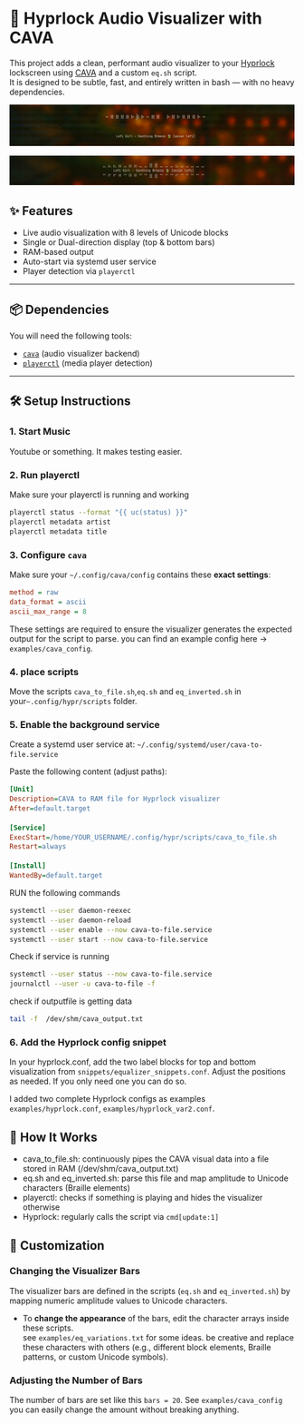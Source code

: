 # 🎵 Hyprlock Audio Visualizer with CAVA

This project adds a clean, performant audio visualizer to your [Hyprlock](https://github.com/hyprwm/hyprlock) lockscreen using [CAVA](https://github.com/karlstav/cava) and a custom `eq.sh` script.  
It is designed to be subtle, fast, and entirely written in bash — with no heavy dependencies.

![Preview](equalizer_demo1.gif)

![Preview](equalizer_demo2.gif)


## ✨ Features

- Live audio visualization with 8 levels of Unicode blocks
- Single or Dual-direction display (top & bottom bars)
- RAM-based output
- Auto-start via systemd user service
- Player detection via `playerctl`

---

## 📦 Dependencies

You will need the following tools:

- [`cava`](https://github.com/karlstav/cava) (audio visualizer backend)
- [`playerctl`](https://github.com/altdesktop/playerctl) (media player detection)

---

## 🛠️ Setup Instructions

### 1. Start Music
Youtube or something. It makes testing easier.

### 2. Run playerctl
Make sure your playerctl is running and working
```bash
playerctl status --format "{{ uc(status) }}"
playerctl metadata artist
playerctl metadata title
```

### 3. Configure `cava`

Make sure your `~/.config/cava/config` contains these **exact settings**:
```ini
method = raw
data_format = ascii
ascii_max_range = 8
```
These settings are required to ensure the visualizer generates the expected output for the script to parse.
you can find an example config here -> `examples/cava_config`.

### 4. place scripts
Move the scripts `cava_to_file.sh`,`eq.sh` and `eq_inverted.sh` in your`~.config/hypr/scripts` folder.

### 5. Enable the background service
Create a systemd user service at:
```~/.config/systemd/user/cava-to-file.service```

Paste the following content (adjust paths):
```ini
[Unit]
Description=CAVA to RAM file for Hyprlock visualizer
After=default.target

[Service]
ExecStart=/home/YOUR_USERNAME/.config/hypr/scripts/cava_to_file.sh
Restart=always

[Install]
WantedBy=default.target
```

RUN the following commands
```bash
systemctl --user daemon-reexec
systemctl --user daemon-reload
systemctl --user enable --now cava-to-file.service
systemctl --user start --now cava-to-file.service
```
Check if service is running
```bash
systemctl --user status --now cava-to-file.service
journalctl --user -u cava-to-file -f
```
check if outputfile is getting data
```bash
tail -f  /dev/shm/cava_output.txt
```

### 6. Add the Hyprlock config snippet
In your hyprlock.conf, add the two label blocks for top and bottom visualization from `snippets/equalizer_snippets.conf`. Adjust the positions as needed.
If you only need one you can do so.

I added two complete Hyprlock configs as examples `examples/hyprlock.conf`, `examples/hyprlock_var2.conf`.

## 🧠 How It Works
- cava_to_file.sh: continuously pipes the CAVA visual data into a file stored in RAM (/dev/shm/cava_output.txt)
- eq.sh and eq_inverted.sh: parse this file and map amplitude to Unicode characters (Braille elements)
- playerctl: checks if something is playing and hides the visualizer otherwise
- Hyprlock: regularly calls the script via `cmd[update:1]`

## 🎨 Customization
### Changing the Visualizer Bars

The visualizer bars are defined in the scripts (`eq.sh` and `eq_inverted.sh`) by mapping numeric amplitude values to Unicode characters.

- To **change the appearance** of the bars, edit the character arrays inside these scripts.  
  see `examples/eq_variations.txt` for some ideas. be creative and replace these characters with others (e.g., different block elements, Braille patterns, or custom Unicode symbols).

### Adjusting the Number of Bars
The number of bars are set like this `bars = 20`. See `examples/cava_config`
you can easily change the amount without breaking anything.
